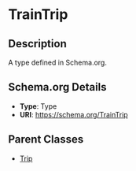 # TrainTrip

## Description
A type defined in Schema.org.

## Schema.org Details
- **Type**: Type
- **URI**: https://schema.org/TrainTrip

## Parent Classes
- [Trip](../Trip.md)

